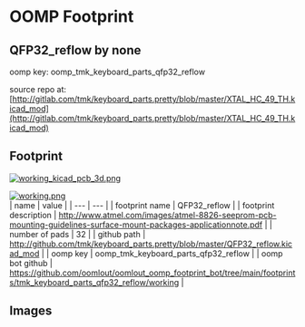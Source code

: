 # OOMP Footprint  
## QFP32_reflow  by none  
  
oomp key: oomp_tmk_keyboard_parts_qfp32_reflow  
  
source repo at: [http://gitlab.com/tmk/keyboard_parts.pretty/blob/master/XTAL_HC_49_TH.kicad_mod](http://gitlab.com/tmk/keyboard_parts.pretty/blob/master/XTAL_HC_49_TH.kicad_mod)  
## Footprint  
  
[![working_kicad_pcb_3d.png](working_kicad_pcb_3d_600.png)](working_kicad_pcb_3d.png)  
  
[![working.png](working_600.png)](working.png)  
| name | value | 
| --- | --- | 
| footprint name | QFP32_reflow | 
| footprint description | http://www.atmel.com/images/atmel-8826-seeprom-pcb-mounting-guidelines-surface-mount-packages-applicationnote.pdf | 
| number of pads | 32 | 
| github path | http://github.com/tmk/keyboard_parts.pretty/blob/master/QFP32_reflow.kicad_mod | 
| oomp key | oomp_tmk_keyboard_parts_qfp32_reflow | 
| oomp bot github | https://github.com/oomlout/oomlout_oomp_footprint_bot/tree/main/footprints/tmk_keyboard_parts_qfp32_reflow/working | 
## Images  
